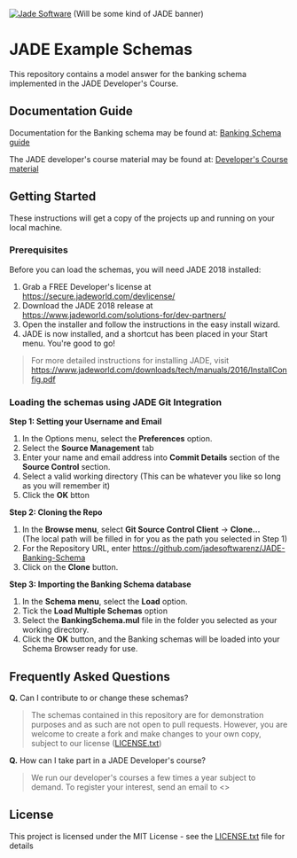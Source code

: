 <a href="https://www.jadeworld.com/solutions-for/dev-partners/"><img src="" title="Jade Software" alt="Jade Software"></a>
(Will be some kind of JADE banner)

# JADE Example Schemas
This repository contains a model answer for the banking schema implemented in the JADE Developer's Course.

## Documentation Guide

Documentation for the Banking schema may be found at: <a href="https://www.jadeworld.com/docs/jade-71/content/resources/dotnetdev/ch3introtutorial/chapter3.htm">Banking Schema guide</a>

The JADE developer's course material may be found at: <a href="https://www.jadeworld.com/docs/jade-71/content/resources/dotnetdev/ch3introtutorial/chapter3.htm">Developer's Course material</a>

## Getting Started
These instructions will get a copy of the projects up and running on your local machine.

### Prerequisites

Before you can load the schemas, you will need JADE 2018 installed:

1. Grab a FREE Developer's license at https://secure.jadeworld.com/devlicense/
2. Download the JADE 2018 release at https://www.jadeworld.com/solutions-for/dev-partners/ 
3. Open the installer and follow the instructions in the easy install wizard.
4. JADE is now installed, and a shortcut has been placed in your Start menu. You're good to go!

> For more detailed instructions for installing JADE, visit https://www.jadeworld.com/downloads/tech/manuals/2016/InstallConfig.pdf

### Loading the schemas using JADE Git Integration

**Step 1: Setting your Username and Email**

1. In the Options menu, select the **Preferences** option.
2. Select the **Source Management** tab
3. Enter your name and email address into **Commit Details** section of the **Source Control** section.
4. Select a valid working directory (This can be whatever you like so long as you will remember it)
5. Click the **OK** btton

**Step 2: Cloning the Repo**

1. In the **Browse menu**, select **Git Source Control Client** -> **Clone…**  
(The local path will be filled in for you as the path you selected in Step 1)
2. For the Repository URL, enter https://github.com/jadesoftwarenz/JADE-Banking-Schema
3. Click on the **Clone** button.

**Step 3: Importing the Banking Schema database**
1. In the **Schema menu**, select the **Load** option.
2. Tick the **Load Multiple Schemas** option
3. Select the **BankingSchema.mul** file in the folder you selected as your working directory.
4. Click the **OK** button, and the Banking schemas will be loaded into your Schema Browser ready for use.

## Frequently Asked Questions
**Q.** Can I contribute to or change these schemas?
> The schemas contained in this repository are for demonstration purposes and as such are not open to pull requests. However, you are welcome to create a fork and make changes to your own copy, subject to our license ([LICENSE.txt](LICENSE.txt))

**Q.** How can I take part in a JADE Developer's course?
> We run our developer's courses a few times a year subject to demand. To register your interest, send an email to <<InsertContactDetailsHere>>

## License

This project is licensed under the MIT License - see the [LICENSE.txt](LICENSE.txt) file for details

